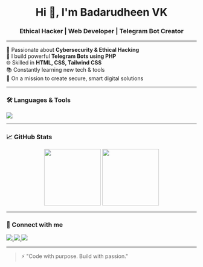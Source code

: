 <h1 align="center">Hi 👋, I'm Badarudheen VK</h1>
<h3 align="center">Ethical Hacker | Web Developer | Telegram Bot Creator</h3>

---

🔐 Passionate about **Cybersecurity & Ethical Hacking**  
🤖 I build powerful **Telegram Bots using PHP**  
🌐 Skilled in **HTML, CSS, Tailwind CSS**  
📚 Constantly learning new tech & tools  
🚀 On a mission to create secure, smart digital solutions

---

### 🛠️ Languages & Tools
<p>
  <img src="https://skillicons.dev/icons?i=php,html,css,tailwind,js,bash,linux,vscode,github" />
</p>

---

### 📈 GitHub Stats

<p align="center">
  <img src="https://github-readme-stats.vercel.app/api?username=badarudheenvk&show_icons=true&theme=radical" height="150" />
  <img src="https://github-readme-stats.vercel.app/api/top-langs/?username=badarudheenvk&layout=compact&theme=radical" height="150" />
</p>

---

### 🔗 Connect with me

<p>
  <a href="https://t.me/yourtelegram" target="_blank">
    <img src="https://img.shields.io/badge/Telegram-2CA5E0?style=for-the-badge&logo=telegram&logoColor=white" />
  </a>
  <a href="mailto:yourmail@example.com">
    <img src="https://img.shields.io/badge/Gmail-D14836?style=for-the-badge&logo=gmail&logoColor=white" />
  </a>
  <a href="https://www.linkedin.com/in/yourlinkedin/" target="_blank">
    <img src="https://img.shields.io/badge/LinkedIn-0A66C2?style=for-the-badge&logo=linkedin&logoColor=white" />
  </a>
</p>

---

> ⚡ "Code with purpose. Build with passion."

